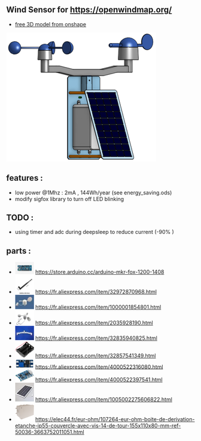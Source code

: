## Wind Sensor for https://openwindmap.org/
* <a href="https://cad.onshape.com/documents/6b13ef821e263382372072eb/w/90bcda648e57637a9ae0e956/e/43a202e3448bb59f5c78bd82">free 3D model from onshape</a> 
<img src="img/ensemble.png" />

## features :
* low power @1Mhz : 2mA , 144Wh/year (see energy_saving.ods)
* modify sigfox library to turn off LED blinking

## TODO :
* using timer and adc during deepsleep to reduce current (-90% )

## parts :
* <img src="img/mkrfox.jpg" width="50"> https://store.arduino.cc/arduino-mkr-fox-1200-1408
* <img src="img/antenna.png" width="50"> https://fr.aliexpress.com/item/32972870968.html
* <img src="img/girouette.jpg"  width="50"> https://fr.aliexpress.com/item/1000001854801.html
* <img src="img/anemometer.jpg" width="50"> https://fr.aliexpress.com/item/2035928190.html
* <img src="img/arm.jpg"  width="50"> https://fr.aliexpress.com/item/32835940825.html
* <img src="img/module18650.jpg" width="50"> https://fr.aliexpress.com/item/32857541349.html
* <img src="img/moduleMT3608.jpg" width="50"> https://fr.aliexpress.com/item/4000522316080.html
* <img src="img/moduleTP4056.jpg" width="50"> https://fr.aliexpress.com/item/4000522397541.html
* <img src="img/solarpanel.jpg" width="50"> https://fr.aliexpress.com/item/1005002275606822.html
* <img src="img/box.jpg" width="50"> https://elec44.fr/eur-ohm/107264-eur-ohm-boite-de-derivation-etanche-ip55-couvercle-avec-vis-14-de-tour-155x110x80-mm-ref-50036-3663752011051.html